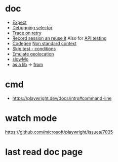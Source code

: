 

# doc

- [Expect](https://jestjs.io/docs/expect)
- [Debugging selector](https://playwright.dev/docs/inspector#debugging-selectors)
- [Trace on retry](https://playwright.dev/docs/trace-viewer#recording-a-trace)
- [Record session an reuse it](https://playwright.dev/docs/codegen#preserve-authenticated-state) Also for [API testing](https://playwright.dev/docs/test-api-testing#reusing-authentication-state)
- [Codegen](https://playwright.dev/docs/codegen) [Non standard context](https://playwright.dev/docs/codegen#record-using-custom-setup)
- [Skip test - conditions](https://playwright.dev/docs/test-annotations#conditionally-skip-a-group-of-tests)
- [Emulate geolocation](https://playwright.dev/docs/codegen#emulate-geolocation-language-and-timezone)
- [slowMo](https://playwright.dev/docs/debug#run-in-headed-mode)
- [as a lib](as-a-lib.js) -> [from](https://playwright.dev/docs/api/class-page#page-event-request-failed)

# cmd
- https://playwright.dev/docs/intro#command-line

# watch mode
https://github.com/microsoft/playwright/issues/7035

# last read doc page

